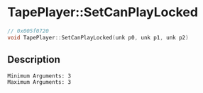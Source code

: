 # TapePlayer::SetCanPlayLocked
```c
// 0x005f0720
void TapePlayer::SetCanPlayLocked(unk p0, unk p1, unk p2)
```
## Description
```
Minimum Arguments: 3
Maximum Arguments: 3
```
